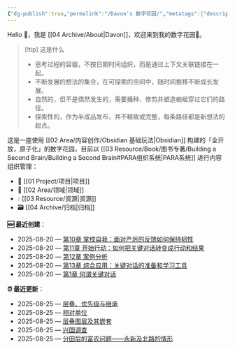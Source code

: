 ```yaml
---
{"dg-publish":true,"permalink":"/Davon's 数字花园/","metatags":{"description":"这里是 🏡Davon 的数字花园，是个人不断发展的想法的集合，作为半成品的思考，在可探索的空间中，随时间推移不断播种、修剪、塑造","og:site_name":"DavonOs","og:title":"Davon 的数字花园","og:type":"article","og:url":"https://zuji.eu.org","og:image":"https://wp.technologyreview.com/wp-content/uploads/2020/08/digital-garden_web.jpg","og:image:width":"400","og:image:alt":"articlecover","og:locale":"zh_cn"},"tags":["gardenEntry"],"created":"2023-06-03 20:26","updated":"2025-08-12 09:12"}
---
```


Hello 👋，我是 [[04 Archive/About\|Davon]]，欢迎来到我的数字花园🌱。

>[!tip] 这是什么
>- 思考过程的容器，不按日期时间组织，而是通过上下文关联链接在一起。
>- 不断发展的想法的集合，在可探索的空间中，随时间推移不断成长发展。
>- 自然的，但不是偶然发生的，需要播种、修剪并塑造蜿蜒穿过它们的路径。
>- 探索性的，作为半成品发布，并不精致或完整，每条路径都是新想法的起点。

这是一座使用 [[02 Area/内容创作/Obsidian 基础玩法\|Obsidian]] 构建的「全开放，原子化」的数字花园，目前以 [[03 Resource/Book/图书专著/Building a Second Brain/Building a Second Brain#PARA组织系统\|PARA系统]] 进行内容组织管理：
- 🎯 [[01 Project/项目\|项目]]
- 🔖 [[02 Area/领域\|领域]]
- 💧 [[03 Resource/资源\|资源]]
- 🗃️ [[04 Archive/归档\|归档]]

**🆕 最近创建**：
<div><ul class="dataview list-view-ul"><li><span>2025-08-20 — <a data-tooltip-position="top" aria-label="03 Resource/Book/图书专著/关键对话：如何高效能沟通/第10章 掌控自我：面对严厉的反馈如何保持韧性.md" data-href="03 Resource/Book/图书专著/关键对话：如何高效能沟通/第10章 掌控自我：面对严厉的反馈如何保持韧性.md" href="03 Resource/Book/图书专著/关键对话：如何高效能沟通/第10章 掌控自我：面对严厉的反馈如何保持韧性.md" class="internal-link" target="_blank" rel="noopener nofollow">第10章 掌控自我：面对严厉的反馈如何保持韧性</a></span></li><li><span>2025-08-20 — <a data-tooltip-position="top" aria-label="03 Resource/Book/图书专著/关键对话：如何高效能沟通/第11章 开始行动：如何把关键对话转变成行动和结果.md" data-href="03 Resource/Book/图书专著/关键对话：如何高效能沟通/第11章 开始行动：如何把关键对话转变成行动和结果.md" href="03 Resource/Book/图书专著/关键对话：如何高效能沟通/第11章 开始行动：如何把关键对话转变成行动和结果.md" class="internal-link" target="_blank" rel="noopener nofollow">第11章 开始行动：如何把关键对话转变成行动和结果</a></span></li><li><span>2025-08-20 — <a data-tooltip-position="top" aria-label="03 Resource/Book/图书专著/关键对话：如何高效能沟通/第12章 案例分析.md" data-href="03 Resource/Book/图书专著/关键对话：如何高效能沟通/第12章 案例分析.md" href="03 Resource/Book/图书专著/关键对话：如何高效能沟通/第12章 案例分析.md" class="internal-link" target="_blank" rel="noopener nofollow">第12章 案例分析</a></span></li><li><span>2025-08-20 — <a data-tooltip-position="top" aria-label="03 Resource/Book/图书专著/关键对话：如何高效能沟通/第13章 综合应用：关键对话的准备和学习工具.md" data-href="03 Resource/Book/图书专著/关键对话：如何高效能沟通/第13章 综合应用：关键对话的准备和学习工具.md" href="03 Resource/Book/图书专著/关键对话：如何高效能沟通/第13章 综合应用：关键对话的准备和学习工具.md" class="internal-link" target="_blank" rel="noopener nofollow">第13章 综合应用：关键对话的准备和学习工具</a></span></li><li><span>2025-08-20 — <a data-tooltip-position="top" aria-label="03 Resource/Book/图书专著/关键对话：如何高效能沟通/第1章 何谓关键对话.md" data-href="03 Resource/Book/图书专著/关键对话：如何高效能沟通/第1章 何谓关键对话.md" href="03 Resource/Book/图书专著/关键对话：如何高效能沟通/第1章 何谓关键对话.md" class="internal-link" target="_blank" rel="noopener nofollow">第1章 何谓关键对话</a></span></li></ul></div>

**⏰ 最近更新**：
<div><ul class="dataview list-view-ul"><li><span>2025-08-25 — <a data-tooltip-position="top" aria-label="03 Resource/Book/图书专著/CSS in Depth 2nd/01 层叠、优先级与继承.md" data-href="03 Resource/Book/图书专著/CSS in Depth 2nd/01 层叠、优先级与继承.md" href="03 Resource/Book/图书专著/CSS in Depth 2nd/01 层叠、优先级与继承.md" class="internal-link" target="_blank" rel="noopener nofollow">层叠、优先级与继承</a></span></li><li><span>2025-08-25 — <a data-tooltip-position="top" aria-label="03 Resource/Book/图书专著/CSS in Depth 2nd/02 相对单位.md" data-href="03 Resource/Book/图书专著/CSS in Depth 2nd/02 相对单位.md" href="03 Resource/Book/图书专著/CSS in Depth 2nd/02 相对单位.md" class="internal-link" target="_blank" rel="noopener nofollow">相对单位</a></span></li><li><span>2025-08-25 — <a data-tooltip-position="top" aria-label="03 Resource/Book/图书专著/CSS in Depth 2nd/08 层叠图层及其嵌套.md" data-href="03 Resource/Book/图书专著/CSS in Depth 2nd/08 层叠图层及其嵌套.md" href="03 Resource/Book/图书专著/CSS in Depth 2nd/08 层叠图层及其嵌套.md" class="internal-link" target="_blank" rel="noopener nofollow">层叠图层及其嵌套</a></span></li><li><span>2025-08-25 — <a data-tooltip-position="top" aria-label="03 Resource/Book/图书专著/毛泽东农村调查文集/兴国调查.md" data-href="03 Resource/Book/图书专著/毛泽东农村调查文集/兴国调查.md" href="03 Resource/Book/图书专著/毛泽东农村调查文集/兴国调查.md" class="internal-link" target="_blank" rel="noopener nofollow">兴国调查</a></span></li><li><span>2025-08-25 — <a data-tooltip-position="top" aria-label="03 Resource/Book/图书专著/毛泽东农村调查文集/分田后的富农问题——永新及北路的情形.md" data-href="03 Resource/Book/图书专著/毛泽东农村调查文集/分田后的富农问题——永新及北路的情形.md" href="03 Resource/Book/图书专著/毛泽东农村调查文集/分田后的富农问题——永新及北路的情形.md" class="internal-link" target="_blank" rel="noopener nofollow">分田后的富农问题——永新及北路的情形</a></span></li></ul></div>